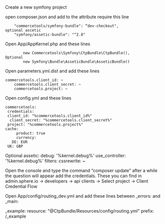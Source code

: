 Create a new symfony project

open composer.json and add to the attribute require this line

        "commercetools/symfony-bundle": “dev-checkout",
	optional ascetic
        "symfony/assetic-bundle": "^2.8" 

Open App/AppKernel.php and these lines 
	
            new Commercetools\Symfony\CtpBundle\CtpBundle(),
	Optional
            new Symfony\Bundle\AsseticBundle\AsseticBundle()

Open parameters.yml.dist and add these lines 
	
	commercetools.client_id: ~
    	commercetools.client_secret: ~
    	commercetools.project: ~

Open config.yml and these lines 
	
	commercetools:
 	 credentials:
   	 client_id: "%commercetools.client_id%"
  	  client_secret: "%commercetools.client_secret%"
   	 project: "%commercetools.project%"
  	cache:
   		 product: true
 		 currency:
 	   DE: EUR
   	 UK: GBP

Optional
assetic:
    debug:          '%kernel.debug%'
    use_controller: '%kernel.debug%'
    filters:
        cssrewrite: ~


Open the console and type the command “composer update” after a while the question will appear add the credentials. 
These you can find in admin.sphere.io -> developers -> api clients -> Select project -> Client Credential Flow

Open App/config/routing_dev.yml and add these lines between _errors: and _main: 

_example:
    resource: "@CtpBundle/Resources/config/routing.yml"
    prefix: /_example
